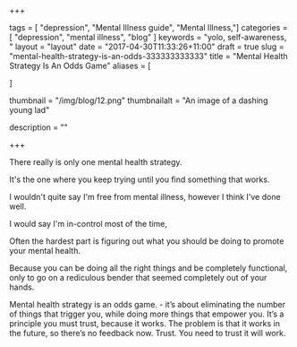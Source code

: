 +++

tags = [ "depression", "Mental Illness guide", "Mental Illness,"]
categories = [ "depression", "mental illness", "blog" ]
keywords = "yolo, self-awareness, " 
layout = "layout"
date = "2017-04-30T11:33:26+11:00"
draft = true
slug = "mental-health-strategy-is-an-odds-333333333333"
title = "Mental Health Strategy Is An Odds Game"
aliases = [

]

thumbnail = "/img/blog/12.png"
thumbnailalt = "An image of a dashing young lad"

description = ""

+++

There really is only one mental health strategy.

It's the one where you keep trying until you find something that works. 







I wouldn't quite say I'm free from mental illness, however I think I've done well. 

I would say I'm in-control most of the time, 

Often the hardest part is figuring out what you should be doing to promote your mental health.

Because you can be doing all the right things and be completely functional, only to go on a rediculous bender that seemed completely out of your hands. 








Mental health strategy is an odds game. - it’s about eliminating the number of things that trigger you, while doing more things that empower you. It’s a principle you must trust, because it works. The problem is that it works in the future, so there’s no feedback now. Trust. You need to trust it will work. 

